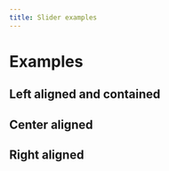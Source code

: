 ```yaml
---
title: Slider examples
---
```


# Examples

## Left aligned and contained

<PreviewPlayground
  :html="() => import('./stories/left/app.twig')"
  :script="() => import('./stories/left/app.js?raw')"
  :css="() => import('./stories/left/app.css?raw')"
  :css-editor="false"
  />

## Center aligned

<PreviewPlayground
  :html="() => import('./stories/center/app.twig')"
  :script="() => import('./stories/center/app.js?raw')"
  :css="() => import('./stories/center/app.css?raw')"
  :css-editor="false"
  />

## Right aligned

<PreviewPlayground
  :html="() => import('./stories/right/app.twig')"
  :script="() => import('./stories/right/app.js?raw')"
  :css="() => import('./stories/right/app.css?raw')"
  :css-editor="false"
  />
